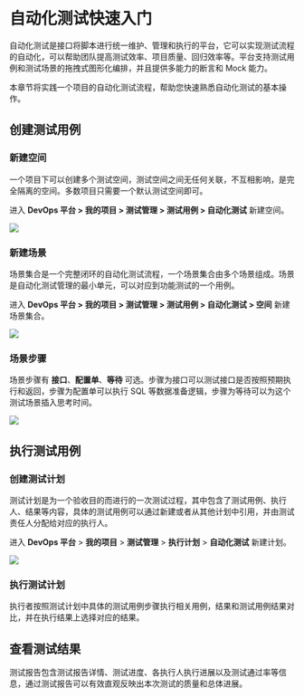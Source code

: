 # 自动化测试快速入门

自动化测试是接口将脚本进行统一维护、管理和执行的平台，它可以实现测试流程的自动化，可以帮助团队提高测试效率、项目质量、回归效率等。平台支持测试用例和测试场景的拖拽式图形化编排，并且提供多能力的断言和 Mock 能力。

本章节将实践一个项目的自动化测试流程，帮助您快速熟悉自动化测试的基本操作。



## 创建测试用例

### 新建空间

一个项目下可以创建多个测试空间，测试空间之间无任何关联，不互相影响，是完全隔离的空间。多数项目只需要一个默认测试空间即可。

进入 **DevOps 平台 > 我的项目 > 测试管理 > 测试用例 > 自动化测试** 新建空间。

![](http://terminus-paas.oss-cn-hangzhou.aliyuncs.com/paas-doc/2021/07/03/101b596b-83c7-4ce3-994d-ee1ccb3d9804.png)



### 新建场景

场景集合是一个完整闭环的自动化测试流程，一个场景集合由多个场景组成。场景是自动化测试管理的最小单元，可以对应到功能测试的一个用例。

进入 **DevOps 平台 > 我的项目 > 测试管理 > 测试用例 > 自动化测试 > 空间** 新建场景集合。

![](http://terminus-paas.oss-cn-hangzhou.aliyuncs.com/paas-doc/2021/07/03/bdfa46fd-a7c7-4886-aaa1-00af0d2525d1.png)



### 场景步骤

场景步骤有 **接口**、**配置单**、**等待** 可选。步骤为接口可以测试接口是否按照预期执行和返回，步骤为配置单可以执行 SQL 等数据准备逻辑，步骤为等待可以为这个测试场景插入思考时间。

![](http://terminus-paas.oss-cn-hangzhou.aliyuncs.com/paas-doc/2021/07/03/409b780b-a11e-4890-b94e-81ae47e7a881.png)



## 执行测试用例



### 创建测试计划

测试计划是为一个验收目的而进行的一次测试过程，其中包含了测试用例、执行人、结果等内容，具体的测试用例可以通过新建或者从其他计划中引用，并由测试责任人分配给对应的执行人。

进入 **DevOps 平台** > **我的项目** > **测试管理** > **执行计划** > **自动化测试** 新建计划。

![](http://terminus-paas.oss-cn-hangzhou.aliyuncs.com/paas-doc/2021/07/03/e695a408-8c12-491b-8888-f93932002ead.png)

#### 

### 执行测试计划

执行者按照测试计划中具体的测试用例步骤执行相关用例，结果和测试用例结果对比，并在执行结果上选择对应的结果。



## 查看测试结果

测试报告包含测试报告详情、测试进度、各执行人执行进展以及测试通过率等信息，通过测试报告可以有效直观反映出本次测试的质量和总体进展。
